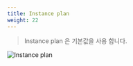 ```yaml
---
title: Instance plan
weight: 22
---
```


> Instance plan 은 기본값을 사용 합니다.

![Instance plan](../../lightsail/images/add_lightsail_02.png)
